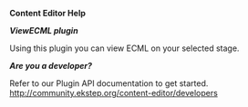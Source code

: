 **Content Editor Help**

***ViewECML plugin***

Using this plugin you can view ECML on your selected stage.

***Are you a developer?***

Refer to our Plugin API documentation to get started.
http://community.ekstep.org/content-editor/developers